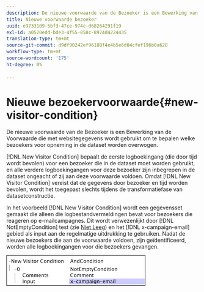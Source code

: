 ```yaml
---
description: De nieuwe voorwaarde van de Bezoeker is een Bewerking van de Voorwaarde die met websitegegevens wordt gebruikt om te bepalen welke bezoekers voor opneming in de dataset worden overwogen.
title: Nieuwe voorwaarde bezoeker
uuid: e9733109-5bf3-47ce-974c-d68264291f19
exl-id: a0520edd-bde3-4f55-858c-8974d4224435
translation-type: tm+mt
source-git-commit: d9df90242ef96188f4e4b5e6d04cfef196b0a628
workflow-type: tm+mt
source-wordcount: '175'
ht-degree: 0%

---
```


# Nieuwe bezoekervoorwaarde{#new-visitor-condition}

De nieuwe voorwaarde van de Bezoeker is een Bewerking van de Voorwaarde die met websitegegevens wordt gebruikt om te bepalen welke bezoekers voor opneming in de dataset worden overwogen.

[!DNL New Visitor Condition] bepaalt de eerste logboekingang (die door tijd wordt bevolen) voor een bezoeker die in de dataset moet worden gebruikt, en alle verdere logboekingangen voor deze bezoeker zijn inbegrepen in de dataset ongeacht of zij aan deze voorwaarde voldoen. Omdat [!DNL New Visitor Condition] vereist dat de gegevens door bezoeker en tijd worden bevolen, wordt het toegepast slechts tijdens de transformatiefase van datasetconstructie.

In het voorbeeld [!DNL New Visitor Condition] wordt een gegevensset gemaakt die alleen die logbestandvermeldingen bevat voor bezoekers die reageren op e-mailcampagnes. Dit wordt verwezenlijkt door [!DNL NotEmptyCondition] test (zie [Niet Leeg](../../../../home/c-dataset-const-proc/c-conditions/c-test-ops/c-test-op-con.md#section-1decb9d887894073a1b6b3d985729ac8)) en het [!DNL x-campaign-email] gebied als input aan de regelmatige uitdrukking te gebruiken. Nadat de nieuwe bezoekers die aan de voorwaarde voldoen, zijn geïdentificeerd, worden alle logboekingangen voor die bezoekers gevangen.

![](assets/cfg_Transformation_NewVisitorCondition.png)
